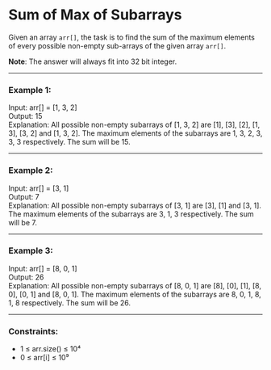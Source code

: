 # Sum of Max of Subarrays

Given an array `arr[]`, the task is to find the sum of the maximum elements of every possible non-empty sub-arrays of the given array `arr[]`.

**Note**: The answer will always fit into 32 bit integer.

---

### Example 1:

Input: arr[] = [1, 3, 2]  
Output: 15  
Explanation: All possible non-empty subarrays of [1, 3, 2] are [1], [3], [2], [1, 3], [3, 2] and [1, 3, 2]. The maximum elements of the subarrays are 1, 3, 2, 3, 3, 3 respectively. The sum will be 15.

---

### Example 2:

Input: arr[] = [3, 1]  
Output: 7  
Explanation: All possible non-empty subarrays of [3, 1] are [3], [1] and [3, 1]. The maximum elements of the subarrays are 3, 1, 3 respectively. The sum will be 7.

---

### Example 3:

Input: arr[] = [8, 0, 1]  
Output: 26  
Explanation: All possible non-empty subarrays of [8, 0, 1] are [8], [0], [1], [8, 0], [0, 1] and [8, 0, 1]. The maximum elements of the subarrays are 8, 0, 1, 8, 1, 8 respectively. The sum will be 26.

---

### Constraints:

- 1 ≤ arr.size() ≤ 10⁴
- 0 ≤ arr[i] ≤ 10⁹

